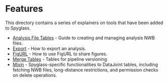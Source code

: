 # Features

This directory contains a series of explainers on tools that have been added to
Spyglass.

- [Analysis File Tables](./AnalysisTables.md) - Guide to creating and managing
    analysis NWB files.
- [Export](./Export.md) - How to export an analysis.
- [FigURL](./FigURL.md) - How to use FigURL to share figures.
- [Merge Tables](./Merge.md) - Tables for pipeline versioning
- [Mixin](./Mixin.md) - Spyglass-specific functionalities to DataJoint tables,
    including fetching NWB files, long-distance restrictions, and permission
    checks on delete operations.
